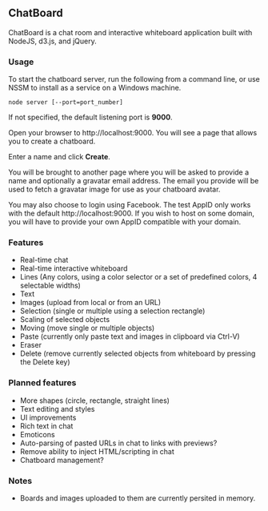 ## ChatBoard

ChatBoard is a chat room and interactive whiteboard application built with NodeJS, d3.js, and jQuery.

### Usage

To start the chatboard server, run the following from a command line, or use NSSM to install as a service on a Windows machine.

``` node server [--port=port_number]  ```

If not specified, the default listening port is **9000**.

Open your browser to http://localhost:9000. You will see a page that allows you to create a chatboard.

Enter a name and click **Create**.

You will be brought to another page where you will be asked to provide a name and optionally a gravatar email address. The email you provide will be used to fetch a gravatar image for use as your chatboard avatar.

You may also choose to login using Facebook.  The test AppID only works with the default http://localhost:9000. If you wish to host on some domain, you will have to provide your own AppID compatible with your domain.

### Features

* Real-time chat
* Real-time interactive whiteboard
 * Lines (Any colors, using a color selector or a set of predefined colors, 4 selectable widths)
 * Text
 * Images (upload from local or from an URL)
 * Selection (single or multiple using a selection rectangle)
 * Scaling of selected objects
 * Moving (move single or multiple objects)
 * Paste (currently only paste text and images in clipboard via Ctrl-V)
 * Eraser
 * Delete (remove currently selected objects from whiteboard by pressing the Delete key)
 
### Planned features

* More shapes (circle, rectangle, straight lines)
* Text editing and styles
* UI improvements
* Rich text in chat
* Emoticons
* Auto-parsing of pasted URLs in chat to links with previews?
* Remove ability to inject HTML/scripting in chat
* Chatboard management?

### Notes
* Boards and images uploaded to them are currently persited in memory.
